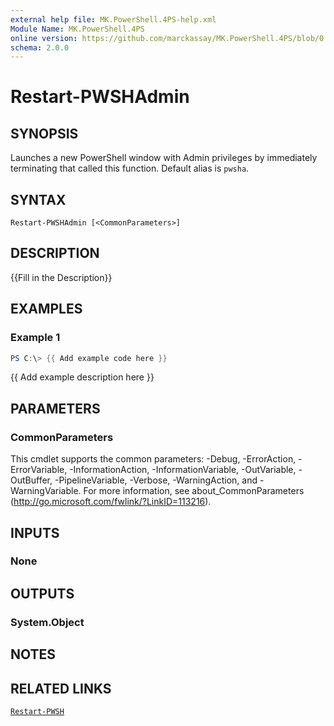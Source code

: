 ```yaml
---
external help file: MK.PowerShell.4PS-help.xml
Module Name: MK.PowerShell.4PS
online version: https://github.com/marckassay/MK.PowerShell.4PS/blob/0.0.1/docs/Restart-PWSHAdmin.md
schema: 2.0.0
---
```


# Restart-PWSHAdmin

## SYNOPSIS
Launches a new PowerShell window with Admin privileges by immediately terminating that called this function. Default alias is `pwsha`.

## SYNTAX

```
Restart-PWSHAdmin [<CommonParameters>]
```

## DESCRIPTION
{{Fill in the Description}}

## EXAMPLES

### Example 1
```powershell
PS C:\> {{ Add example code here }}
```

{{ Add example description here }}

## PARAMETERS

### CommonParameters
This cmdlet supports the common parameters: -Debug, -ErrorAction, -ErrorVariable, -InformationAction, -InformationVariable, -OutVariable, -OutBuffer, -PipelineVariable, -Verbose, -WarningAction, and -WarningVariable. For more information, see about_CommonParameters (http://go.microsoft.com/fwlink/?LinkID=113216).

## INPUTS

### None

## OUTPUTS

### System.Object

## NOTES

## RELATED LINKS

[`Restart-PWSH`](https://github.com/marckassay/MK.PowerShell.4PS/blob/master/docs/Restart-PWSH.md)
